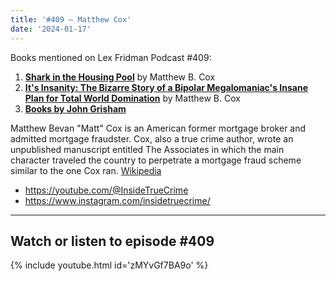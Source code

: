 ```yaml
---
title: '#409 – Matthew Cox'
date: '2024-01-17'
---
```


Books mentioned on Lex Fridman Podcast #409:

1. <b><a href="https://amzn.to/495QzpH" target="_blank" rel="sponsored noopener noreferrer">Shark in the Housing Pool</a></b> by Matthew B. Cox
2. <b><a href="https://amzn.to/3UcgdVz" target="_blank" rel="sponsored noopener noreferrer">It's Insanity: The Bizarre Story of a Bipolar Megalomaniac's Insane Plan for Total World Domination</a></b> by Matthew B. Cox
3. <b><a href="https://amzn.to/493Hs98" target="_blank" rel="sponsored noopener noreferrer">Books by John Grisham</a></b>

<!--more-->

Matthew Bevan "Matt" Cox is an American former mortgage broker and admitted mortgage fraudster. Cox, also a true crime author, wrote an unpublished manuscript entitled The Associates in which the main character traveled the country to perpetrate a mortgage fraud scheme similar to the one Cox ran. <a href="https://en.wikipedia.org/wiki/Matthew_Cox" target="_blank">Wikipedia</a>

- <a href="https://youtube.com/@InsideTrueCrime" target="_blank">https://youtube.com/@InsideTrueCrime</a>
- <a href="https://www.instagram.com/insidetruecrime/" target="_blank">https://www.instagram.com/insidetruecrime/</a>

- - - - - -

## Watch or listen to episode #409

{% include youtube.html id='zMYvGf7BA9o' %}